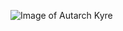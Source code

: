 ![Image of Autarch Kyre](https://steamcommunity-a.akamaihd.net/economy/image/IzMF03bk9WpSBq-S-ekoE33L-iLqGFHVaU25ZzQNQcXdA3g5gMEPvUZZEaiHLrVJRsl8vGuCUY7Cjc9ehDNVzDMEcnephCQrcex4NM6b6xzppKSEEXXwbWqddnOPSw46ReddMGmP9jT0s7-QSjHNQLktQQxRfKYG-mdKbsGKPBc8ysdVrCO6mFZ5GwQXe8hHdwrmmSUSZbkmn3FFI59bmS3wdJCN1w1rOxM_W7m2UrTBb4Wgl3wiXhNlTb5aOtyD_ijtbm9FTQc)